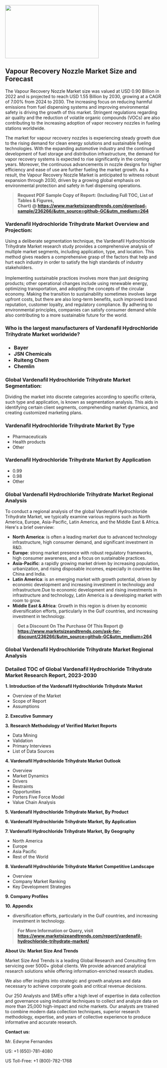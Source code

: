 <p><img class="alignnone size-medium wp-image-20088" src="https://ffe5etoiles.com/wp-content/uploads/2024/12/MST1-300x171.png" alt="" width="300" height="171" /></p><h2>Vapour Recovery Nozzle Market Size and Forecast</h2><p>The Vapour Recovery Nozzle Market size was valued at USD 0.90 Billion in 2022 and is projected to reach USD 1.55 Billion by 2030, growing at a CAGR of 7.00% from 2024 to 2030. The increasing focus on reducing harmful emissions from fuel dispensing systems and improving environmental safety is driving the growth of this market. Stringent regulations regarding air quality and the reduction of volatile organic compounds (VOCs) are also contributing to the increasing adoption of vapor recovery nozzles in fueling stations worldwide.</p><p>The market for vapour recovery nozzles is experiencing steady growth due to the rising demand for clean energy solutions and sustainable fueling technologies. With the expanding automotive industry and the continued development of fuel storage and distribution infrastructure, the demand for vapor recovery systems is expected to rise significantly in the coming years. Moreover, the continuous advancements in nozzle designs for higher efficiency and ease of use are further fueling the market growth. As a result, the Vapour Recovery Nozzle Market is anticipated to witness robust expansion through 2030, driven by a growing global emphasis on environmental protection and safety in fuel dispensing operations.</p></p><blockquote id="" class=""><strong>Request PDF Sample Copy of Report: (Including Full TOC, List of Tables &amp; Figures, Chart)&nbsp;@&nbsp;<strong><a href="https://www.marketsizeandtrends.com/download-sample/236266/&utm_source=github-GC&utm_medium=264" target="_blank">https://www.marketsizeandtrends.com/download-sample/236266/&utm_source=github-GC&utm_medium=264</a></strong></strong></blockquote><h3 id="" class="">Vardenafil Hydrochloride Trihydrate Market&nbsp;Overview and Projection:</h3><p id="" class="">Using a deliberate segmentation technique, the Vardenafil Hydrochloride Trihydrate Market research study provides a comprehensive analysis of multiple market segments, including application, type, and location. This method gives readers a comprehensive grasp of the factors that help and hurt each industry in order to satisfy the high standards of industry stakeholders. <br /> <br />Implementing sustainable practices involves more than just designing products; other operational changes include using renewable energy, optimizing transportation, and adopting the concepts of the circular economy. Making the transition to sustainability sometimes involves large upfront costs, but there are also long-term benefits, such improved brand reputation, customer loyalty, and regulatory compliance. By adhering to environmental principles, companies can satisfy consumer demand while also contributing to a more sustainable future for the world.</p><h3 id="" class="">Who is the largest manufacturers of&nbsp;Vardenafil Hydrochloride Trihydrate Market worldwide?</h3><h3 class=""><p><ul><li>Bayer </li><li> JSN Chemicals </li><li> Ruiteng Chem </li><li> Chemlin</li></ul></p></h3><h3 id="" class="">Global&nbsp;Vardenafil Hydrochloride Trihydrate Market Segmentation:</h3><p id="" class="">Dividing the market into discrete categories according to specific criteria, such type and application, is known as segmentation analysis. This aids in identifying certain client segments, comprehending market dynamics, and creating customized marketing plans.</p><h3 id="" class="">Vardenafil Hydrochloride Trihydrate Market&nbsp;By Type</h3><p><p><ul><li>Pharmaceuticals</li><li> Health products</li><li> Other</p></li></ul></p></p><h3 id="" class="">Vardenafil Hydrochloride Trihydrate Market&nbsp;By Application</h3><p class=""><p><ul><li>0.99</li><li> 0.98</li><li> Other</li></ul></p></p><h3 id="" class="">Global Vardenafil Hydrochloride Trihydrate Market Regional Analysis</h3><p id="" class="">To conduct a regional analysis of the global Vardenafil Hydrochloride Trihydrate Market, we typically examine various regions such as North America, Europe, Asia-Pacific, Latin America, and the Middle East &amp; Africa. Here's a brief overview:</p><ul><li><strong>North America</strong>: is often a leading market due to advanced technology infrastructure, high consumer demand, and significant investment in R&amp;D.</li><li><strong>Europe</strong>: strong market presence with robust regulatory frameworks, high consumer awareness, and a focus on sustainable practices.</li><li><strong>Asia-Pacific</strong>: a rapidly growing market driven by increasing population, urbanization, and rising disposable incomes, especially in countries like China and India.</li><li><strong>Latin America</strong>: is an emerging market with growth potential, driven by economic development and increasing investment in technology and infrastructure.Due to economic development and rising investments in infrastructure and technology, Latin America is a developing market with room to grow.</li><li><strong>Middle East &amp; Africa</strong>: Growth in this region is driven by economic diversification efforts, particularly in the Gulf countries, and increasing investment in technology.</li></ul><blockquote id="" class=""><strong>Get a Discount On The Purchase Of This Report @ <strong><a href="https://www.marketsizeandtrends.com/ask-for-discount/236266/&utm_source=github-GC&utm_medium=264" target="_blank">https://www.marketsizeandtrends.com/ask-for-discount/236266/&utm_source=github-GC&utm_medium=264</a></strong></strong></blockquote><h3 id="" class="">Global Vardenafil Hydrochloride Trihydrate Market Regional Analysis</h3><h3 id="" class="">Detailed TOC of Global Vardenafil Hydrochloride Trihydrate Market Research Report, 2023-2030</h3><p id="" class=""><strong>1. Introduction of the Vardenafil Hydrochloride Trihydrate Market</strong></p><ul><li>Overview of the Market</li><li>Scope of Report</li><li>Assumptions</li></ul><p id="" class=""><strong>2. Executive Summary</strong></p><p id="" class=""><strong>3. Research Methodology of Verified Market Reports</strong></p><ul><li>Data Mining</li><li>Validation</li><li>Primary Interviews</li><li>List of Data Sources</li></ul><p id="" class=""><strong>4. Vardenafil Hydrochloride Trihydrate Market Outlook</strong></p><ul><li>Overview</li><li>Market Dynamics</li><li>Drivers</li><li>Restraints</li><li>Opportunities</li><li>Porters Five Force Model</li><li>Value Chain Analysis</li></ul><p id="" class=""><strong>5. Vardenafil Hydrochloride Trihydrate Market, By Product</strong></p><p id="" class=""><strong>6. Vardenafil Hydrochloride Trihydrate Market, By Application</strong></p><p id="" class=""><strong>7. Vardenafil Hydrochloride Trihydrate Market, By Geography</strong></p><ul><li>North America</li><li>Europe</li><li>Asia Pacific</li><li>Rest of the World</li></ul><p id="" class=""><strong>8. Vardenafil Hydrochloride Trihydrate Market Competitive Landscape</strong></p><ul><li>Overview</li><li>Company Market Ranking</li><li>Key Development Strategies</li></ul><p id="" class=""><strong>9. Company Profiles</strong></p><p id="" class=""><strong>10. Appendix</strong></p><ul><li>diversification efforts, particularly in the Gulf countries, and increasing investment in technology.</li></ul><blockquote id="" class=""><strong>For More Information or Query, visit <strong><strong><a href="https://www.marketsizeandtrends.com/report/vardenafil-hydrochloride-trihydrate-market/" target="_blank">https://www.marketsizeandtrends.com/report/vardenafil-hydrochloride-trihydrate-market/</a></strong></strong></strong></blockquote><p id="" class=""><strong>About Us: Market Size And Trends</strong></p><p id="" class="">Market Size And Trends is a leading Global Research and Consulting firm servicing over 5000+ global clients. We provide advanced analytical research solutions while offering information-enriched research studies.</p><p id="" class="">We also offer insights into strategic and growth analyses and data necessary to achieve corporate goals and critical revenue decisions.</p><p id="" class="">Our 250 Analysts and SMEs offer a high level of expertise in data collection and governance using industrial techniques to collect and analyze data on more than 25,000 high-impact and niche markets. Our analysts are trained to combine modern data collection techniques, superior research methodology, expertise, and years of collective experience to produce informative and accurate research.</p><p id="" class=""><strong>Contact us:</strong></p><p id="" class="">Mr. Edwyne Fernandes</p><p id="" class="">US: +1 (650)-781-4080</p><p id="" class="">US Toll-Free: +1 (800)-782-1768</p>
